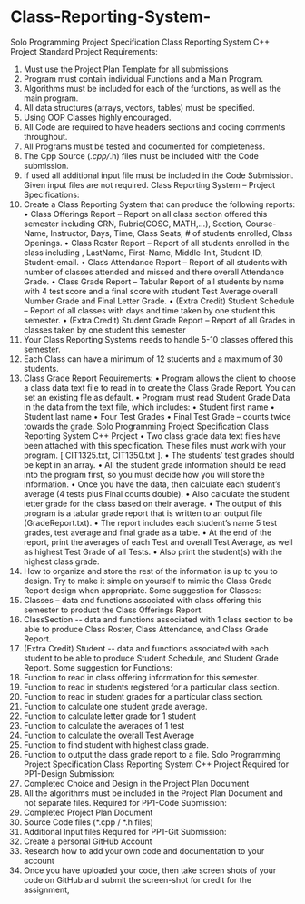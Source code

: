 # Class-Reporting-System-
Solo Programming Project Specification Class Reporting System C++ Project
Standard Project Requirements:
1. Must use the Project Plan Template for all submissions
2. Program must contain individual Functions and a Main Program.
3. Algorithms must be included for each of the functions, as well as the main program.
4. All data structures (arrays, vectors, tables) must be specified.
5. Using OOP Classes highly encouraged.
6. All Code are required to have headers sections and coding comments throughout.
7. All Programs must be tested and documented for completeness.
8. The Cpp Source (*.cpp/*.h) files must be included with the Code submission.
9. If used all additional input file must be included in the Code Submission. Given input
files are not required.
Class Reporting System – Project Specifications:
1. Create a Class Reporting System that can produce the following reports:
• Class Offerings Report – Report on all class section offered this semester including
CRN, Rubric(COSC, MATH,…), Section, Course-Name, Instructor, Days, Time,
Class Seats, # of students enrolled, Class Openings.
• Class Roster Report – Report of all students enrolled in the class including , LastName, First-Name, Middle-Init, Student-ID, Student-email.
• Class Attendance Report – Report of all students with number of classes attended
and missed and there overall Attendance Grade.
• Class Grade Report – Tabular Report of all students by name with 4 test score and a
final score with student Test Average overall Number Grade and Final Letter Grade.
• (Extra Credit) Student Schedule – Report of all classes with days and time taken by
one student this semester.
• (Extra Credit) Student Grade Report – Report of all Grades in classes taken by
one student this semester
2. Your Class Reporting Systems needs to handle 5-10 classes offered this semester.
3. Each Class can have a minimum of 12 students and a maximum of 30 students.
4. Class Grade Report Requirements:
• Program allows the client to choose a class data text file to read in to create the Class
Grade Report. You can set an existing file as default.
• Program must read Student Grade Data in the data from the text file, which includes:
• Student first name
• Student last name
• Four Test Grades
• Final Test Grade – counts twice towards the grade.
Solo Programming Project Specification Class Reporting System C++ Project
• Two class grade data text files have been attached with this specification. These files
must work with your program. [ CIT1325.txt, CIT1350.txt ].
• The students’ test grades should be kept in an array.
• All the student grade information should be read into the program first, so you must
decide how you will store the information.
• Once you have the data, then calculate each student’s average (4 tests plus Final
counts double).
• Also calculate the student letter grade for the class based on their average.
• The output of this program is a tabular grade report that is written to an output file
(GradeReport.txt).
• The report includes each student’s name 5 test grades, test average and final grade as
a table.
• At the end of the report, print the averages of each Test and overall Test Average, as
well as highest Test Grade of all Tests.
• Also print the student(s) with the highest class grade.
5. How to organize and store the rest of the information is up to you to design. Try to make it
simple on yourself to mimic the Class Grade Report design when appropriate.
Some suggestion for Classes:
1. Classes – data and functions associated with class offering this semester to product the Class
Offerings Report.
2. ClassSection -- data and functions associated with 1 class section to be able to produce
Class Roster, Class Attendance, and Class Grade Report.
3. (Extra Credit) Student -- data and functions associated with each student to be able to
produce Student Schedule, and Student Grade Report.
Some suggestion for Functions:
1. Function to read in class offering information for this semester.
2. Function to read in students registered for a particular class section.
3. Function to read in student grades for a particular class section.
4. Function to calculate one student grade average.
5. Function to calculate letter grade for 1 student
6. Function to calculate the averages of 1 test
7. Function to calculate the overall Test Average
8. Function to find student with highest class grade.
9. Function to output the class grade report to a file.
Solo Programming Project Specification Class Reporting System C++ Project
Required for PP1-Design Submission:
1. Completed Choice and Design in the Project Plan Document
2. All the algorithms must be included in the Project Plan Document and not
separate files.
Required for PP1-Code Submission:
1. Completed Project Plan Document
2. Source Code files (*.cpp / *.h files)
3. Additional Input files
Required for PP1-Git Submission:
1. Create a personal GitHub Account
2. Research how to add your own code and documentation to your account
3. Once you have uploaded your code, then take screen shots of your code on
GitHub and submit the screen-shot for credit for the assignment,
